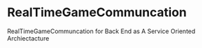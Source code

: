 # RealTimeGameCommuncation
RealTimeGameCommuncation for Back End as A Service Oriented Archiectacture
